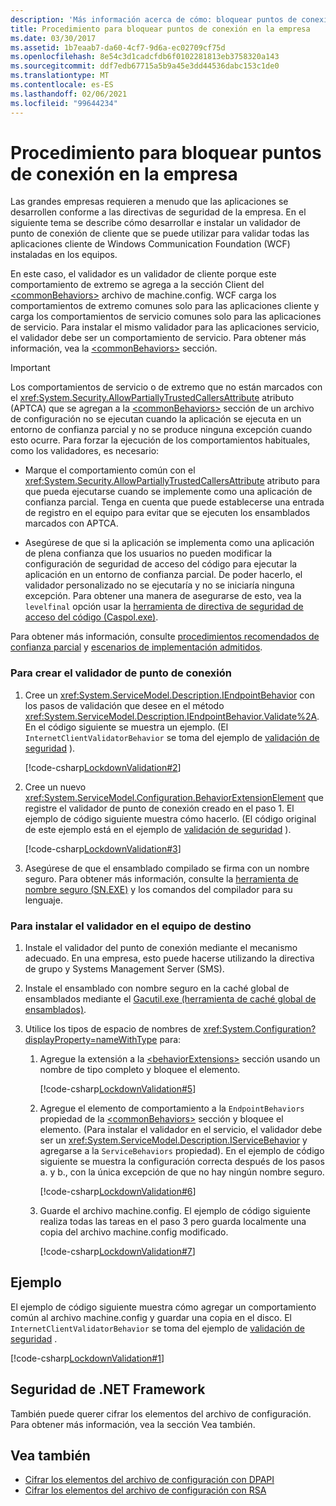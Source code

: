 ```yaml
---
description: 'Más información acerca de cómo: bloquear puntos de conexión en la empresa'
title: Procedimiento para bloquear puntos de conexión en la empresa
ms.date: 03/30/2017
ms.assetid: 1b7eaab7-da60-4cf7-9d6a-ec02709cf75d
ms.openlocfilehash: 8e54c3d1cadcfdb6f0102281813eb3758320a143
ms.sourcegitcommit: ddf7edb67715a5b9a45e3dd44536dabc153c1de0
ms.translationtype: MT
ms.contentlocale: es-ES
ms.lasthandoff: 02/06/2021
ms.locfileid: "99644234"
---
```

# <a name="how-to-lock-down-endpoints-in-the-enterprise"></a>Procedimiento para bloquear puntos de conexión en la empresa

Las grandes empresas requieren a menudo que las aplicaciones se desarrollen conforme a las directivas de seguridad de la empresa. En el siguiente tema se describe cómo desarrollar e instalar un validador de punto de conexión de cliente que se puede utilizar para validar todas las aplicaciones cliente de Windows Communication Foundation (WCF) instaladas en los equipos.

En este caso, el validador es un validador de cliente porque este comportamiento de extremo se agrega a la sección Client del [\<commonBehaviors>](../../configure-apps/file-schema/wcf/commonbehaviors.md) archivo de machine.config. WCF carga los comportamientos de extremo comunes solo para las aplicaciones cliente y carga los comportamientos de servicio comunes solo para las aplicaciones de servicio. Para instalar el mismo validador para las aplicaciones servicio, el validador debe ser un comportamiento de servicio. Para obtener más información, vea la [\<commonBehaviors>](../../configure-apps/file-schema/wcf/commonbehaviors.md) sección.

> [!IMPORTANT]
> Los comportamientos de servicio o de extremo que no están marcados con el <xref:System.Security.AllowPartiallyTrustedCallersAttribute> atributo (APTCA) que se agregan a la [\<commonBehaviors>](../../configure-apps/file-schema/wcf/commonbehaviors.md) sección de un archivo de configuración no se ejecutan cuando la aplicación se ejecuta en un entorno de confianza parcial y no se produce ninguna excepción cuando esto ocurre. Para forzar la ejecución de los comportamientos habituales, como los validadores, es necesario:
>
> - Marque el comportamiento común con el <xref:System.Security.AllowPartiallyTrustedCallersAttribute> atributo para que pueda ejecutarse cuando se implemente como una aplicación de confianza parcial. Tenga en cuenta que puede establecerse una entrada de registro en el equipo para evitar que se ejecuten los ensamblados marcados con APTCA.
>
> - Asegúrese de que si la aplicación se implementa como una aplicación de plena confianza que los usuarios no pueden modificar la configuración de seguridad de acceso del código para ejecutar la aplicación en un entorno de confianza parcial. De poder hacerlo, el validador personalizado no se ejecutaría y no se iniciaría ninguna excepción. Para obtener una manera de asegurarse de esto, vea la `levelfinal` opción usar la [herramienta de directiva de seguridad de acceso del código (Caspol.exe)](../../tools/caspol-exe-code-access-security-policy-tool.md).
>
> Para obtener más información, consulte [procedimientos recomendados de confianza parcial](../feature-details/partial-trust-best-practices.md) y [escenarios de implementación admitidos](../feature-details/supported-deployment-scenarios.md).

### <a name="to-create-the-endpoint-validator"></a>Para crear el validador de punto de conexión

1. Cree un <xref:System.ServiceModel.Description.IEndpointBehavior> con los pasos de validación que desee en el método <xref:System.ServiceModel.Description.IEndpointBehavior.Validate%2A>. En el código siguiente se muestra un ejemplo. (El `InternetClientValidatorBehavior` se toma del ejemplo de [validación de seguridad](../samples/security-validation.md) ).

    [!code-csharp[LockdownValidation#2](../../../../samples/snippets/csharp/VS_Snippets_CFX/lockdownvalidation/cs/internetclientvalidatorbehavior.cs#2)]

2. Cree un nuevo <xref:System.ServiceModel.Configuration.BehaviorExtensionElement> que registre el validador de punto de conexión creado en el paso 1. El ejemplo de código siguiente muestra cómo hacerlo. (El código original de este ejemplo está en el ejemplo de [validación de seguridad](../samples/security-validation.md) ).

    [!code-csharp[LockdownValidation#3](../../../../samples/snippets/csharp/VS_Snippets_CFX/lockdownvalidation/cs/internetclientvalidatorelement.cs#3)]

3. Asegúrese de que el ensamblado compilado se firma con un nombre seguro. Para obtener más información, consulte la [herramienta de nombre seguro (SN.EXE)](../../tools/sn-exe-strong-name-tool.md) y los comandos del compilador para su lenguaje.

### <a name="to-install-the-validator-into-the-target-computer"></a>Para instalar el validador en el equipo de destino

1. Instale el validador del punto de conexión mediante el mecanismo adecuado. En una empresa, esto puede hacerse utilizando la directiva de grupo y Systems Management Server (SMS).

2. Instale el ensamblado con nombre seguro en la caché global de ensamblados mediante el [Gacutil.exe (herramienta de caché global de ensamblados)](../../tools/gacutil-exe-gac-tool.md).

3. Utilice los tipos de espacio de nombres de <xref:System.Configuration?displayProperty=nameWithType> para:

    1. Agregue la extensión a la [\<behaviorExtensions>](../../configure-apps/file-schema/wcf/behaviorextensions.md) sección usando un nombre de tipo completo y bloquee el elemento.

         [!code-csharp[LockdownValidation#5](../../../../samples/snippets/csharp/VS_Snippets_CFX/lockdownvalidation/cs/hostapplication.cs#5)]

    2. Agregue el elemento de comportamiento a la `EndpointBehaviors` propiedad de la [\<commonBehaviors>](../../configure-apps/file-schema/wcf/commonbehaviors.md) sección y bloquee el elemento. (Para instalar el validador en el servicio, el validador debe ser un <xref:System.ServiceModel.Description.IServiceBehavior> y agregarse a la `ServiceBehaviors` propiedad). En el ejemplo de código siguiente se muestra la configuración correcta después de los pasos a. y b., con la única excepción de que no hay ningún nombre seguro.

        [!code-csharp[LockdownValidation#6](../../../../samples/snippets/csharp/VS_Snippets_CFX/lockdownvalidation/cs/hostapplication.cs#6)]

    3. Guarde el archivo machine.config. El ejemplo de código siguiente realiza todas las tareas en el paso 3 pero guarda localmente una copia del archivo machine.config modificado.

        [!code-csharp[LockdownValidation#7](../../../../samples/snippets/csharp/VS_Snippets_CFX/lockdownvalidation/cs/hostapplication.cs#7)]

## <a name="example"></a>Ejemplo

El ejemplo de código siguiente muestra cómo agregar un comportamiento común al archivo machine.config y guardar una copia en el disco. El `InternetClientValidatorBehavior` se toma del ejemplo de [validación de seguridad](../samples/security-validation.md) .

[!code-csharp[LockdownValidation#1](../../../../samples/snippets/csharp/VS_Snippets_CFX/lockdownvalidation/cs/hostapplication.cs#1)]

## <a name="net-framework-security"></a>Seguridad de .NET Framework

También puede querer cifrar los elementos del archivo de configuración. Para obtener más información, vea la sección Vea también.

## <a name="see-also"></a>Vea también

- [Cifrar los elementos del archivo de configuración con DPAPI](/previous-versions/msp-n-p/ff647398(v=pandp.10))
- [Cifrar los elementos del archivo de configuración con RSA](/previous-versions/msp-n-p/ff650304(v=pandp.10))

